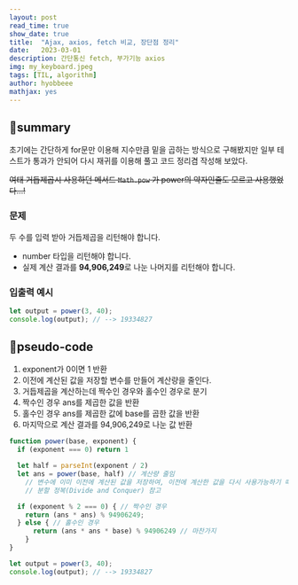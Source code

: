 ```yaml
---
layout: post
read_time: true
show_date: true
title:  "Ajax, axios, fetch 비교, 장단점 정리"
date:   2023-03-01
description: 간단통신 fetch, 부가기능 axios
img: my_keyboard.jpeg
tags: [TIL, algorithm]
author: hyobbeee
mathjax: yes
---
```

## 📍summary

초기에는 간단하게 for문만 이용해 지수만큼 밑을 곱하는 방식으로 구해봤지만 일부 테스트가 통과가 안되어 다시 재귀를 이용해 풀고 코드 정리겸 작성해 보았다.

~~여태 거듭제곱시 사용하던 메서드 `Math.pow` 가 power의 약자인줄도 모르고 사용했었다…!~~ 

### 문제

두 수를 입력 받아 거듭제곱을 리턴해야 합니다.

- number 타입을 리턴해야 합니다.
- 실제 계산 결과를 **94,906,249**로 나눈 나머지를 리턴해야 합니다.

### 입출력 예시

```jsx
let output = power(3, 40);
console.log(output); // --> 19334827
```

## 📍pseudo-code

1. exponent가 0이면 1 반환
2. 이전에 계산된 값을 저장할 변수를 만들어 계산량을 줄인다.
3. 거듭제곱을 계산하는데 짝수인 경우와 홀수인 경우로 분기
4. 짝수인 경우 ans를 제곱한 값을 반환
5. 홀수인 경우 ans를 제곱한 값에 base를 곱한 값을 반환
6. 마지막으로 계산 결과를 94,906,249로 나눈 값 반환

```jsx
function power(base, exponent) {
  if (exponent === 0) return 1

  let half = parseInt(exponent / 2)
  let ans = power(base, half) // 계산량 줄임
	// 변수에 이미 이전에 계산된 값을 저장하여, 이전에 계산한 값을 다시 사용가능하기 때문에
	// 분할 정복(Divide and Conquer) 참고

  if (exponent % 2 === 0) { // 짝수인 경우
    return (ans * ans) % 94906249;
  } else { // 홀수인 경우
	  return (ans * ans * base) % 94906249 // 마찬가지
	}
}

let output = power(3, 40);
console.log(output); // --> 19334827
```
